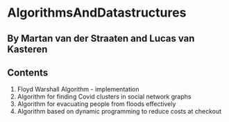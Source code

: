 # AlgorithmsAndDatastructures
## By Martan van der Straaten and Lucas van Kasteren

## Contents
1. Floyd Warshall Algorithm - implementation
2. Algorithm for finding Covid clusters in social network graphs
3. Algorithm for evacuating people from floods effectively
4. Algorithm based on dynamic programming to reduce costs at checkout